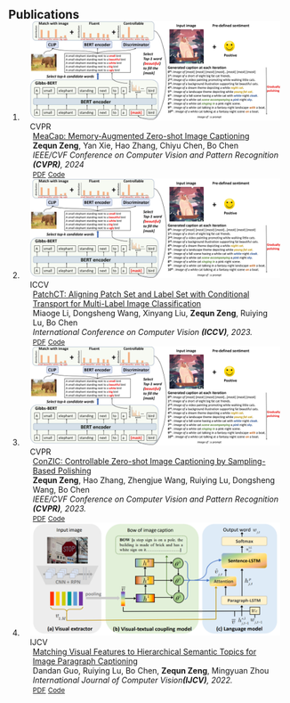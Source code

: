 <h2 id="publications" style="margin: 2px 0px -15px;">Publications</h2>

<div class="publications">
<ol class="bibliography">

<li>
<div class="pub-row">

  <div class="col-sm-3 abbr" style="position: relative;padding-right: 15px;padding-left: 15px;">
    <img src="assets/img/ConZIC.jpg" class="teaser img-fluid z-depth-1">
    <abbr class="badge">CVPR</abbr>
  </div>

  <div class="col-sm-9" style="position: relative;padding-right: 15px;padding-left: 20px;">
    <div class="title"><a href="https://arxiv.org/pdf/2403.03715.pdf">MeaCap: Memory-Augmented Zero-shot Image Captioning</a></div>
    <div class="author"><strong>Zequn Zeng</strong>, Yan Xie, Hao Zhang, Chiyu Chen, Bo Chen</div>
    <div class="periodical"><em>IEEE/CVF Conference on Computer Vision and Pattern Recognition <strong>(CVPR)</strong>, 2024</em></div>
    <div class="links">
      <a href="https://arxiv.org/pdf/2403.03715.pdf" class="btn btn-sm z-depth-0" role="button" target="_blank" style="font-size:12px;">PDF</a>
      <a href="https://github.com/joeyz0z/MeaCap" class="btn btn-sm z-depth-0" role="button" target="_blank" style="font-size:12px;">Code</a>
    </div>
  </div>
</div>
</li>

<li>
<div class="pub-row">

  <div class="col-sm-3 abbr" style="position: relative;padding-right: 15px;padding-left: 15px;">
    <img src="assets/img/ConZIC.jpg" class="teaser img-fluid z-depth-1">
    <abbr class="badge">ICCV</abbr>
  </div>

  <div class="col-sm-9" style="position: relative;padding-right: 15px;padding-left: 20px;">
    <div class="title"><a href="https://arxiv.org/pdf/2307.09066.pdf">PatchCT: Aligning Patch Set and Label Set with Conditional Transport
for Multi-Label Image Classification</a></div>
        <div class="author">Miaoge Li, Dongsheng Wang, Xinyang Liu, <strong>Zequn Zeng</strong>, Ruiying Lu, Bo Chen</div>
    <div class="periodical"><em>International Conference on Computer Vision <strong>(ICCV)</strong>, 2023.</em></div>
    <div class="links">
      <a href="https://arxiv.org/pdf/2307.09066.pdf" class="btn btn-sm z-depth-0" role="button" target="_blank" style="font-size:12px;">PDF</a>
      <a href="https://github.com/keepgoingjkg/PatchCT" class="btn btn-sm z-depth-0" role="button" target="_blank" style="font-size:12px;">Code</a>
    </div>
  </div>
</div>
</li>

<li>
<div class="pub-row">

  <div class="col-sm-3 abbr" style="position: relative;padding-right: 15px;padding-left: 15px;">
    <img src="assets/img/ConZIC.jpg" class="teaser img-fluid z-depth-1">
    <abbr class="badge">CVPR</abbr>
  </div>

  <div class="col-sm-9" style="position: relative;padding-right: 15px;padding-left: 20px;">
    <div class="title"><a href="https://arxiv.org/abs/2303.02437">ConZIC: Controllable Zero-shot Image Captioning by Sampling-Based Polishing</a></div>
    <div class="author"><strong>Zequn Zeng</strong>, Hao Zhang, Zhengjue Wang, Ruiying Lu, Dongsheng Wang, Bo Chen</div>
        <div class="periodical"><em>IEEE/CVF Conference on Computer Vision and Pattern Recognition <strong>(CVPR)</strong>, 2023.</em></div>
    <div class="links">
      <a href="https://arxiv.org/abs/2303.02437" class="btn btn-sm z-depth-0" role="button" target="_blank" style="font-size:12px;">PDF</a>
      <a href="https://github.com/joeyz0z/ConZIC" class="btn btn-sm z-depth-0" role="button" target="_blank" style="font-size:12px;">Code</a>
    </div>
  </div>
</div>
</li>
  
  
<li>
<div class="pub-row">

  <div class="col-sm-3 abbr" style="position: relative;padding-right: 15px;padding-left: 15px;">
    <img src="assets/img/ijcv_dan.png" class="teaser img-fluid z-depth-1">
    <abbr class="badge">IJCV</abbr>
  </div>

  <div class="col-sm-9" style="position: relative;padding-right: 15px;padding-left: 20px;">
    <div class="title"><a href="https://arxiv.org/pdf/2105.04143.pdf">Matching Visual Features to Hierarchical Semantic Topics for
Image Paragraph Captioning</a></div>
    <div class="author">Dandan Guo, Ruiying Lu, Bo Chen, <strong>Zequn Zeng</strong>, Mingyuan Zhou</div>
    <div class="periodical"><em> International Journal of Computer Vision<strong>(IJCV)</strong>, 2022.</em></div>
    <div class="links">
      <a href="https://arxiv.org/pdf/2105.04143.pdf" class="btn btn-sm z-depth-0" role="button" target="_blank" style="font-size:12px;">PDF</a>
      <a href="https://github.com/DandanGuo1993/VTCM-based-image-paragraph-caption" class="btn btn-sm z-depth-0" role="button" target="_blank" style="font-size:12px;">Code</a>
    </div>
  </div>
</div>
</li>
  
<br>

</ol>
</div>
